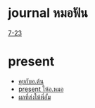 # journal หมอฟัน

[7-23](https://colab.research.google.com/drive/135KFDLlTqAu6vZN4P8WdnCT1QsHmFa_e#scrollTo=HgnTcpkOMOt8)

# present 
- [คุยกับอ.ต้น](https://www.canva.com/design/DAF54Az1CrQ/qBIM-uss9D-WA-sYKrP9XA/edit?utm_content=DAF54Az1CrQ&utm_campaign=designshare&utm_medium=link2&utm_source=sharebutton)  
- [present ให้อ.หมอ](https://www.canva.com/design/DAF6TFX5eKs/gtKK4VGV3LoPQsgdcjyNPw/edit?utm_content=DAF6TFX5eKs&utm_campaign=designshare&utm_medium=link2&utm_source=sharebutton)  
- [ผลที่ส่งให้พี่อั้ม](https://www.canva.com/design/DAF6TtN2kUs/Es6HL7ngyxBMSX_POflKMw/edit?utm_content=DAF6TtN2kUs&utm_campaign=designshare&utm_medium=link2&utm_source=sharebutton)

